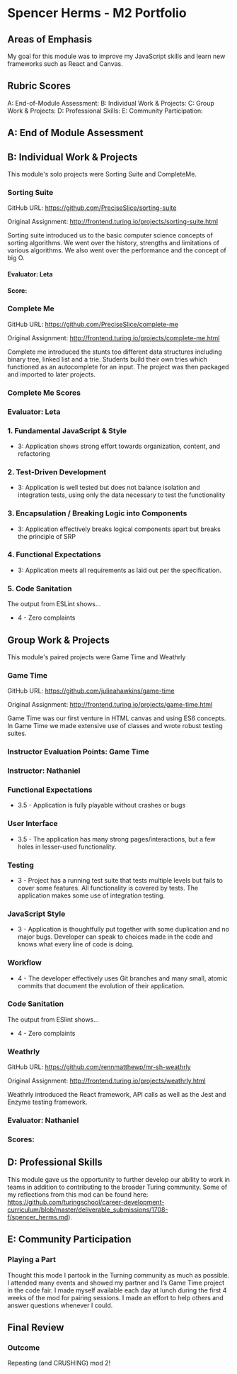 # Spencer Herms - M2 Portfolio
 
## Areas of Emphasis
 
My goal for this module was to improve my JavaScript skills and learn new frameworks such as React and Canvas.


## Rubric Scores
 
A: End-of-Module Assessment: 
B: Individual Work & Projects: 
C: Group Work & Projects: 
D: Professional Skills: 
E: Community Participation: 
 
 
## A: End of Module Assessment
 
  
## B: Individual Work & Projects
 
This module's solo projects were Sorting Suite and CompleteMe.
 

### Sorting Suite
 
GitHub URL: https://github.com/PreciseSlice/sorting-suite

Original Assignment: http://frontend.turing.io/projects/sorting-suite.html
 
Sorting suite introduced us to the basic computer science concepts of sorting algorithms. We went over the history, strengths and limitations of various algorithms. We also went over the performance and the concept of big O. 

 
#### Evaluator:  Leta
 
#### Score:
 

### Complete Me
 
GitHub URL: https://github.com/PreciseSlice/complete-me
 
Original Assignment: http://frontend.turing.io/projects/complete-me.html

Complete me introduced the stunts too different data structures including binary tree, linked list and a trie.  Students build their own tries which functioned as an autocomplete for an input.  The project was then packaged and imported to later projects.
 

### Complete Me Scores

### Evaluator: Leta

### 1. Fundamental JavaScript & Style

* 3:  Application shows strong effort towards organization, content, and refactoring


### 2. Test-Driven Development

* 3: Application is well tested but does not balance isolation and integration tests, using only the data necessary to test the functionality


### 3. Encapsulation / Breaking Logic into Components

* 3: Application effectively breaks logical components apart but breaks the principle of SRP


### 4. Functional Expectations

* 3: Application meets all requirements as laid out per the specification.


### 5. Code Sanitation

The output from ESLint shows…

* 4 - Zero complaints



## Group Work & Projects
 
This module's paired projects were Game Time and Weathrly
 
### Game Time
 
GitHub URL: https://github.com/julieahawkins/game-time

Original Assignment: http://frontend.turing.io/projects/game-time.html

Game Time was our first venture in HTML canvas and using ES6 concepts. In Game Time we made extensive use of classes and wrote robust testing suites. 
 

### Instructor Evaluation Points: Game Time
### Instructor: Nathaniel

### Functional Expectations

* 3.5 - Application is fully playable without crashes or bugs

### User Interface

* 3.5 - The application has many strong pages/interactions, but a few holes in lesser-used functionality.

### Testing
* 3 - Project has a running test suite that tests multiple levels but fails to cover some features. All functionality is covered by tests. The application makes some use of integration testing.

### JavaScript Style

* 3 - Application is thoughtfully put together with some duplication and no major bugs. Developer can speak to choices made in the code and knows what every line of code is doing.

### Workflow

* 4 - The developer effectively uses Git branches and many small, atomic commits that document the evolution of their application.

### Code Sanitation

The output from ESlint shows…

* 4 - Zero complaints




 ### Weathrly
 
 GitHub URL: https://github.com/rennmatthewp/mr-sh-weathrly

 Original Assignment: http://frontend.turing.io/projects/weathrly.html
 
Weathrly introduced the React framework, API calls as well as the Jest and Enzyme testing framework.
 
 ### Evaluator: Nathaniel
 
 ### Scores:


 ## D: Professional Skills
 
This module gave us the opportunity to further develop our ability to work in teams in addition to contributing to the broader Turing community. Some of my reflections from this mod can be found here: https://github.com/turingschool/career-development-curriculum/blob/master/deliverable_submissions/1708-f/spencer_herms.md).

## E: Community Participation
 
### Playing a Part
 
Thought this mode I partook in the Turning community as much as possible.  I attended many events and showed my partner and I’s Game Time project in the code fair.   I made myself available each day at lunch during the first 4 weeks of the mod for pairing sessions.  I made an effort to help others and answer questions whenever I could. 

## Final Review

### Outcome

Repeating (and CRUSHING) mod 2!
